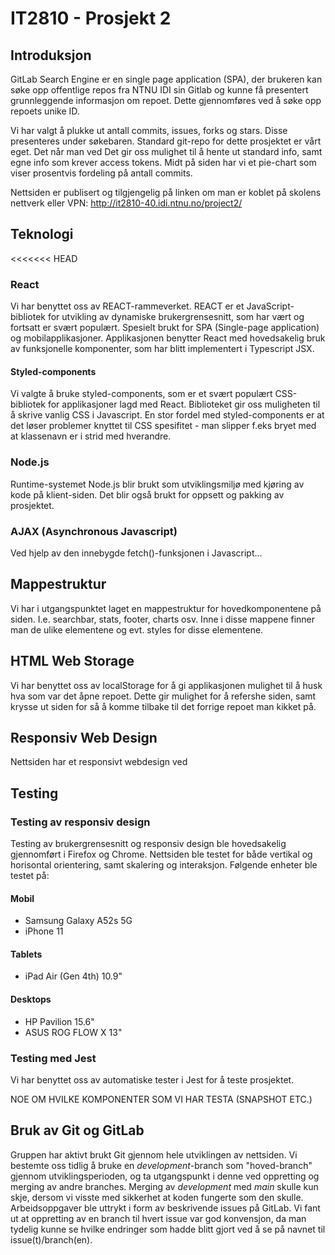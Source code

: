 # IT2810 - Prosjekt 2

## Introduksjon

GitLab Search Engine er en single page application (SPA), der brukeren kan søke opp offentlige repos fra NTNU IDI sin Gitlab og kunne få presentert grunnleggende informasjon om repoet. Dette gjennomføres ved å søke opp repoets unike ID.

Vi har valgt å plukke ut antall commits, issues, forks og stars. Disse presenteres under søkebaren. Standard git-repo for dette prosjektet er vårt eget. Det når man ved Det gir oss mulighet til å hente ut standard info, samt egne info som krever access tokens. Midt på siden har vi et pie-chart som viser prosentvis fordeling på antall commits.

Nettsiden er publisert og tilgjengelig på linken om man er koblet på skolens nettverk eller VPN: http://it2810-40.idi.ntnu.no/project2/

## Teknologi

<<<<<<< HEAD
### React

Vi har benyttet oss av REACT-rammeverket. REACT er et JavaScript-bibliotek for utvikling av dynamiske brukergrensesnitt, som har vært og fortsatt er svært populært. Spesielt brukt for SPA (Single-page application) og mobilapplikasjoner. Applikasjonen benytter React med hovedsakelig bruk av funksjonelle komponenter, som har blitt implementert i Typescript JSX.

#### Styled-components

Vi valgte å bruke styled-components, som er et svært populært CSS-bibliotek for applikasjoner lagd med React. Biblioteket gir oss muligheten til å skrive vanlig CSS i Javascript. En stor fordel med styled-components er at det løser problemer knyttet til CSS spesifitet - man slipper f.eks bryet med at klassenavn er i strid med hverandre.

### Node.js

Runtime-systemet Node.js blir brukt som utviklingsmiljø med kjøring av kode på klient-siden. Det blir også brukt for oppsett og pakking av prosjektet.

### AJAX (Asynchronous Javascript)

Ved hjelp av den innebygde fetch()-funksjonen i Javascript...

## Mappestruktur

Vi har i utgangspunktet laget en mappestruktur for hovedkomponentene på siden. I.e. searchbar, stats, footer, charts osv. Inne i disse mappene finner man de ulike elementene og evt. styles for disse elementene.

## HTML Web Storage

Vi har benyttet oss av localStorage for å gi applikasjonen mulighet til å husk hva som var det åpne repoet. Dette gir mulighet for å refershe siden, samt krysse ut siden for så å komme tilbake til det forrige repoet man kikket på.

## Responsiv Web Design

Nettsiden har et responsivt webdesign ved

## Testing
### Testing av responsiv design
Testing av brukergrensesnitt og responsiv design ble hovedsakelig gjennomført i Firefox og Chrome. Nettsiden ble testet for både vertikal og horisontal orientering, samt skalering og interaksjon. Følgende enheter ble testet på:

#### Mobil

- Samsung Galaxy A52s 5G
- iPhone 11

#### Tablets

- iPad Air (Gen 4th) 10.9"

#### Desktops

- HP Pavilion 15.6"
- ASUS ROG FLOW X 13"

### Testing med Jest
Vi har benyttet oss av automatiske tester i Jest for å teste prosjektet. 

NOE OM HVILKE KOMPONENTER SOM VI HAR TESTA (SNAPSHOT ETC.)

## Bruk av Git og GitLab

Gruppen har aktivt brukt Git gjennom hele utviklingen av nettsiden. Vi bestemte oss tidlig å bruke en _development_-branch som "hoved-branch" gjennom utviklingsperioden, og ta utgangspunkt i denne ved oppretting og merging av andre branches. Merging av _development_ med _main_ skulle kun skje, dersom vi visste med sikkerhet at koden fungerte som den skulle. Arbeidsoppgaver ble uttrykt i form av beskrivende issues på GitLab. Vi fant ut at oppretting av en branch til hvert issue var god konvensjon, da man tydelig kunne se hvilke endringer som hadde blitt gjort ved å se på navnet til issue(t)/branch(en).